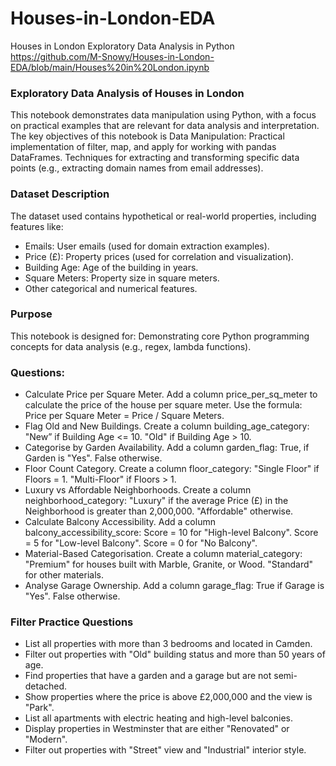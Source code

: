 # Houses-in-London-EDA
Houses in London Exploratory Data Analysis in Python
https://github.com/M-Snowy/Houses-in-London-EDA/blob/main/Houses%20in%20London.ipynb

### Exploratory Data Analysis of Houses in London
This  notebook demonstrates data manipulation  using Python, with a focus on practical examples that are relevant for data analysis and interpretation. The key objectives of this notebook is Data Manipulation: Practical implementation of filter, map, and apply for working with pandas DataFrames. Techniques for extracting and transforming specific data points (e.g., extracting domain names from email addresses).

### Dataset Description
The dataset used contains hypothetical or real-world properties, including features like:
-	Emails: User emails (used for domain extraction examples).
-	Price (£): Property prices (used for correlation and visualization).
-	Building Age: Age of the building in years.
-	Square Meters: Property size in square meters.
-	Other categorical and numerical features.
### Purpose
This notebook is designed for: Demonstrating core Python programming concepts for data analysis (e.g., regex, lambda functions).
### Questions:
-	Calculate Price per Square Meter. Add a column price_per_sq_meter to calculate the price of the house per square meter. Use the formula: Price per Square Meter =  Price / Square Meters.
-	Flag Old and New Buildings. Create a column building_age_category: "New”  if Building Age <= 10.  "Old" if Building Age > 10.
-	Categorise by Garden Availability. Add a column garden_flag: True, if Garden is "Yes".  False otherwise.
-	Floor Count Category. Create a column floor_category:  "Single Floor"  if Floors = 1.  "Multi-Floor" if Floors > 1.
-	Luxury vs Affordable Neighborhoods. Create  a column neighborhood_category: "Luxury"  if the average Price (£) in the Neighborhood is greater than 2,000,000. "Affordable" otherwise.
-	Calculate Balcony Accessibility. Add a column balcony_accessibility_score: Score = 10 for "High-level Balcony".  Score = 5 for "Low-level Balcony".  Score = 0 for "No Balcony".
-	Material-Based Categorisation. Create a column material_category:  "Premium" for houses built with Marble, Granite, or Wood. "Standard" for other materials.
-	Analyse Garage Ownership. Add a column garage_flag: True if Garage is "Yes". False otherwise.

### Filter Practice Questions
-	List all properties with more than 3 bedrooms and located in Camden.
-	Filter out properties with "Old" building status and more than 50 years of age.
-	Find properties that have a garden and a garage but are not semi-detached.
-	Show properties where the price is above £2,000,000 and the view is "Park".
-	List all apartments with electric heating and high-level balconies.
-	Display properties in Westminster that are either "Renovated" or "Modern".
-	Filter out properties with "Street" view and "Industrial" interior style.

